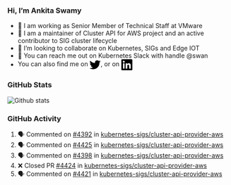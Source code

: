 ### Hi, I’m Ankita Swamy

- 💼 I am working as Senior Member of Technical Staff at VMware
- 👀 I am a maintainer of Cluster API for AWS project and an active contributor to SIG cluster lifecycle
- 💞️ I’m looking to collaborate on Kubernetes, SIGs and Edge IOT
- 💬 You can reach me out on Kubernetes Slack with handle @swan
- You can also find me on <a href="https://twitter.com/SwamyAnkita" target="blank"><img align="center" src="https://raw.githubusercontent.com/Ankitasw/Ankitasw/master/svg/twitter.svg" alt="Ankitasw" height="25" width="25" color="#1DA1f2" /></a>, or on <a href="https://www.linkedin.com/in/Ankitaswamy/" target="blank"><img align="center" src="https://raw.githubusercontent.com/Ankitasw/Ankitasw/master/svg/linkedin.svg" alt="Ankitasw" height="25" width="25" /></a>

### GitHub Stats
![Github stats](https://github-readme-stats.vercel.app/api?username=Ankitasw&count_private=true&show_icons=true&theme=tokyonight)

### GitHub Activity 
<!--START_SECTION:activity-->
1. 🗣 Commented on [#4392](https://github.com/kubernetes-sigs/cluster-api-provider-aws/pull/4392#issuecomment-1655130556) in [kubernetes-sigs/cluster-api-provider-aws](https://github.com/kubernetes-sigs/cluster-api-provider-aws)
2. 🗣 Commented on [#4425](https://github.com/kubernetes-sigs/cluster-api-provider-aws/pull/4425#issuecomment-1655023284) in [kubernetes-sigs/cluster-api-provider-aws](https://github.com/kubernetes-sigs/cluster-api-provider-aws)
3. 🗣 Commented on [#4398](https://github.com/kubernetes-sigs/cluster-api-provider-aws/pull/4398#issuecomment-1653003828) in [kubernetes-sigs/cluster-api-provider-aws](https://github.com/kubernetes-sigs/cluster-api-provider-aws)
4. ❌ Closed PR [#4424](https://github.com/kubernetes-sigs/cluster-api-provider-aws/pull/4424) in [kubernetes-sigs/cluster-api-provider-aws](https://github.com/kubernetes-sigs/cluster-api-provider-aws)
5. 🗣 Commented on [#4421](https://github.com/kubernetes-sigs/cluster-api-provider-aws/pull/4421#issuecomment-1651412199) in [kubernetes-sigs/cluster-api-provider-aws](https://github.com/kubernetes-sigs/cluster-api-provider-aws)
<!--END_SECTION:activity-->
